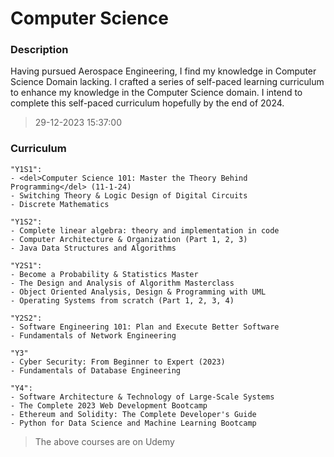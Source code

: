 # Computer Science

### Description
Having pursued Aerospace Engineering, I find my knowledge in Computer Science Domain lacking. 
I crafted a series of self-paced learning curriculum to enhance my knowledge in the Computer Science domain.
I intend to complete this self-paced curriculum hopefully by the end of 2024.
> 29-12-2023 15:37:00


### Curriculum

	"Y1S1":
	- <del>Computer Science 101: Master the Theory Behind Programming</del> (11-1-24)
	- Switching Theory & Logic Design of Digital Circuits 
	- Discrete Mathematics

	"Y1S2":
	- Complete linear algebra: theory and implementation in code 
	- Computer Architecture & Organization (Part 1, 2, 3)
	- Java Data Structures and Algorithms

	"Y2S1":
	- Become a Probability & Statistics Master
	- The Design and Analysis of Algorithm Masterclass
	- Object Oriented Analysis, Design & Programming with UML 
	- Operating Systems from scratch (Part 1, 2, 3, 4)

	"Y2S2":
	- Software Engineering 101: Plan and Execute Better Software
	- Fundamentals of Network Engineering 

	"Y3"
	- Cyber Security: From Beginner to Expert (2023)
	- Fundamentals of Database Engineering 

	"Y4":
	- Software Architecture & Technology of Large-Scale Systems 
	- The Complete 2023 Web Development Bootcamp 
	- Ethereum and Solidity: The Complete Developer's Guide 
	- Python for Data Science and Machine Learning Bootcamp

> The above courses are on Udemy


